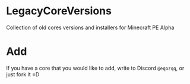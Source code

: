 # LegacyCoreVersions
Collection of old cores versions and installers for Minecraft PE Alpha

# Add
If you have a core that you would like to add, write to Discord `@eqozqq`, or just fork it =D
